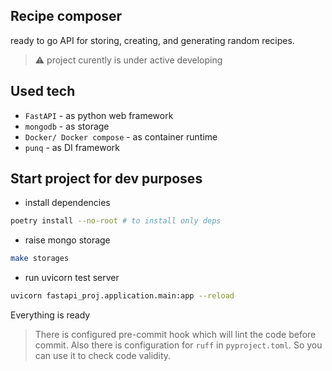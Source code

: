 ##  Recipe composer
ready to go API for storing, creating, and generating random recipes.

> ⚠️ project curently is under active developing


## Used tech
- `FastAPI` - as python web framework
- `mongodb` - as storage
- `Docker/ Docker compose` - as container runtime
- `punq` - as DI framework 

## Start project for dev purposes

- install dependencies
 ~~~ bash
 poetry install --no-root # to install only deps
 ~~~

- raise mongo storage
~~~ bash
make storages
~~~

- run uvicorn test server
~~~ bash
uvicorn fastapi_proj.application.main:app --reload
~~~

Everything is ready

> There is configured pre-commit hook which will lint the code before commit. Also there is configuration for `ruff` in `pyproject.toml`. So you can use it to check code validity.




